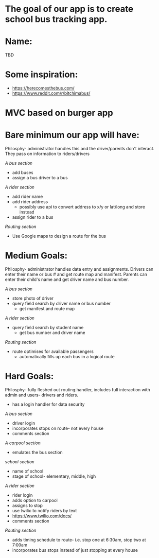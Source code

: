 # The goal of our app is to create school bus tracking app.

# Name:
TBD

# Some inspiration:
- https://herecomesthebus.com/
- https://www.reddit.com/r/bitchimabus/

# MVC based on burger app

# Bare minimum our app will have:

Philosphy- administrator handles this and the driver/parents don't interact.  They pass on information to riders/drivers

*A bus section*
- add buses
- assign a bus driver to a bus

*A rider section*
- add rider name
- add rider address
  - possibly use api to convert address to x/y or lat/long and store instead
- assign rider to a bus

*Routing section*
- Use Google maps to design a route for the bus

# Medium Goals:

Philosphy- administrator handles data entry and assignments.  Drivers can enter their name or bus # and get route map and manifest.
Parents can enter their child's name and get driver name and bus number.

*A bus section*
- store photo of driver
- query field search by driver name or bus number
  - get manifest and route map

*A rider section*
- query field search by student name
  - get bus number and driver name

*Routing section*
- route optimises for available passengers
  - automatically fills up each bus in a logical route

# Hard Goals:

Philosphy- fully fleshed out routing handler, includes full interaction with admin and users- drivers and riders.

- has a login handler for data security

*A bus section*
- driver login
- incorporates stops on route- not every house
- comments section

*A carpool section*
- emulates the bus section

*school section*
- name of school
- stage of school- elementary, middle, high

*A rider section*
- rider login
- adds option to carpool
- assigns to stop
- use twilio to notify riders by text
 - https://www.twilio.com/docs/
- comments section 

*Routing section*
- adds timing schedule to route-  i.e. stop one at 6:30am, stop two at 7:00am
- incorporates bus stops instead of just stopping at every house

